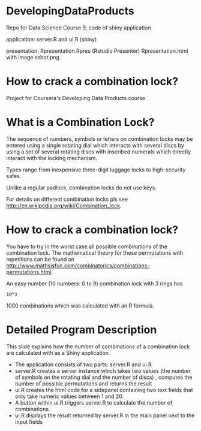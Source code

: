 DevelopingDataProducts
======================

Repo for Data Science Course 9, code of shiny application

application: 
server.R and ui.R (shiny)

presentation: 
Rpresentation.Rpres (Rstudio Presenter)
Rpresentation.html with image sshot.png  	


How to crack a combination lock? 
========================================================
Project for Coursera's Developing Data Products course  

What is a Combination Lock?
========================================================

The sequence of numbers, symbols or letters on combination locks may be entered using a single rotating dial which interacts with several discs 
by using a set of several rotating discs with inscribed numerals which directly interact with the locking mechanism.

Types range from inexpensive three-digit luggage locks to high-security safes. 

Unlike a regular padlock, combination locks do not use keys.

For details on different combination locks pls see http://en.wikipedia.org/wiki/Combination_lock. 

How to crack a combination lock? 
========================================================

You have to try in the worst case all possible combinations of the combination lock.
The mathematical theory for these permutations with repetitions can be found on http://www.mathsisfun.com/combinatorics/combinations-permutations.html.

An easy number (10 numbers: 0 to 9) combination lock with 3 rings has  
```{r}
10^3
```
1000 combinations which was calculated with an R formula.


Detailed Program Description
========================================================
This slide explains how the number of combinations of a combination lock are calculated with as a Shiny application.
- The application consists of two parts: server.R and ui.R
- server.R creates a server instance which takes two values (the number of symbols on the rotating dial and the number of discs) , computes the number of possible permutations and returns the result 
- ui.R creates the html code for a sidepanel containing two text fields that only take numeric values between 1 and 20. 
- A button within ui.R triggers server.R to calculate the number of combinations.
- ui.R displays the result returned by server.R in the main panel next to the input fields